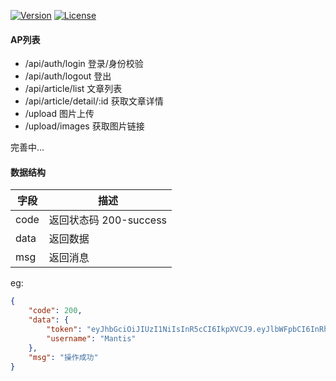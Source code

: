 [![Version](https://img.shields.io/badge/version-1.0.0-green.svg)](https://jarvan)
[![License](https://img.shields.io/badge/license-MIT-blue.svg)](http://opensource.org/licenses/MIT)


#### AP列表

- /api/auth/login 登录/身份校验
- /api/auth/logout 登出
- /api/article/list 文章列表
- /api/article/detail/:id 获取文章详情
- /upload 图片上传
- /upload/images 获取图片链接

完善中...

#### 数据结构

|字段|描述|
|-----|------|
|code|返回状态码 200-success|
|data|返回数据|
|msg|返回消息|

eg:
```json
{
    "code": 200,
    "data": {
        "token": "eyJhbGciOiJIUzI1NiIsInR5cCI6IkpXVCJ9.eyJlbWFpbCI6InRhbmdjaHVubGluaXRAZ21haWwuY29tIiwicGFzc3dvcmQiOiJtYW50aXMxMjEyIiwiZXhwIjoxNTQ3MzU4OTkwfQ.Wff2gVySzR7ARCa1BAhGLRBnOhsw1Y4R9RC4aIkGEMw",
        "username": "Mantis"
    },
    "msg": "操作成功"
}
```
